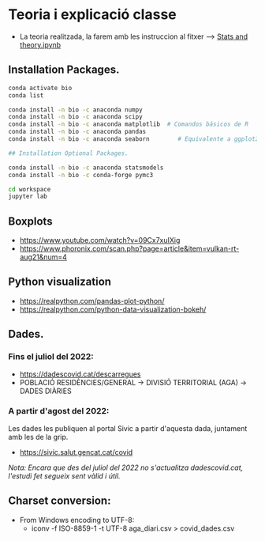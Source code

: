 
# Teoria i explicació classe

- La teoria realitzada, la farem amb les instruccion al fitxer --> [Stats and theory.ipynb](stats-theory.ipynb "stats-theory")

## Installation Packages.
```sh
conda activate bio
conda list

conda install -n bio -c anaconda numpy
conda install -n bio -c anaconda scipy
conda install -n bio -c anaconda matplotlib  # Comandos básicos de R
conda install -n bio -c anaconda pandas
conda install -n bio -c anaconda seaborn        # Equivalente a ggplot2

## Installation Optional Packages.

conda install -n bio -c anaconda statsmodels
conda install -n bio -c conda-forge pymc3

cd workspace
jupyter lab
```

## Boxplots
- https://www.youtube.com/watch?v=09Cx7xuIXig
- https://www.phoronix.com/scan.php?page=article&item=vulkan-rt-aug21&num=4

## Python visualization
- https://realpython.com/pandas-plot-python/
- https://realpython.com/python-data-visualization-bokeh/


## Dades.

### Fins el juliol del 2022:
- https://dadescovid.cat/descarregues
- POBLACIÓ RESIDÈNCIES/GENERAL -> DIVISIÓ TERRITORIAL (AGA) -> DADES DIÀRIES

### A partir d'agost del 2022:

Les dades les publiquen al portal Sivic a partir d'aquesta dada, juntament amb les de la grip.

- https://sivic.salut.gencat.cat/covid

<em>Nota: Encara que des del juliol del 2022 no s'actualitza dadescovid.cat, l'estudi fet segueix sent vàlid i útil.</em>


## Charset conversion:
- From Windows encoding to UTF-8:
  - iconv -f ISO-8859-1 -t UTF-8 aga_diari.csv > covid_dades.csv
